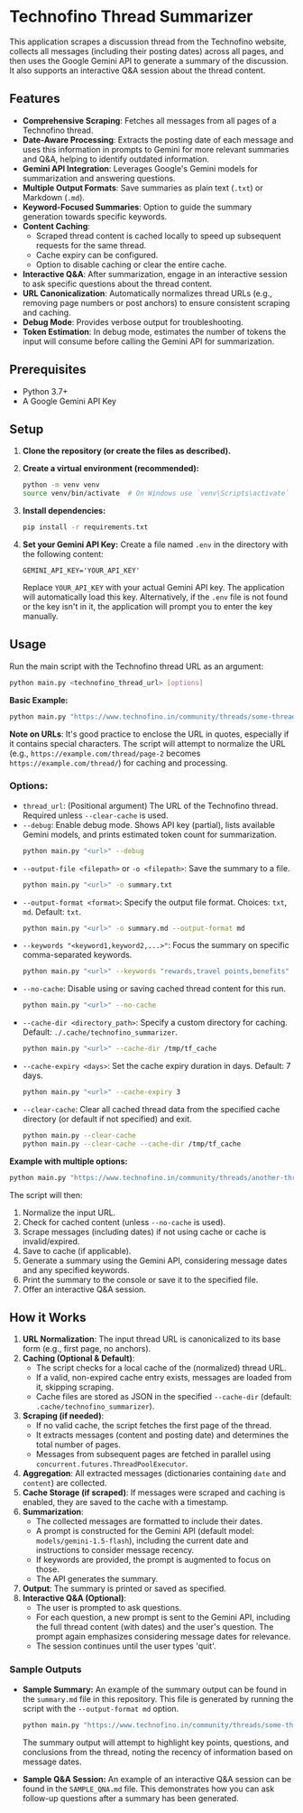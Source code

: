 # Technofino Thread Summarizer

This application scrapes a discussion thread from the Technofino website, collects all messages (including their posting dates) across all pages, and then uses the Google Gemini API to generate a summary of the discussion. It also supports an interactive Q&A session about the thread content.

## Features

*   **Comprehensive Scraping**: Fetches all messages from all pages of a Technofino thread.
*   **Date-Aware Processing**: Extracts the posting date of each message and uses this information in prompts to Gemini for more relevant summaries and Q&A, helping to identify outdated information.
*   **Gemini API Integration**: Leverages Google's Gemini models for summarization and answering questions.
*   **Multiple Output Formats**: Save summaries as plain text (`.txt`) or Markdown (`.md`).
*   **Keyword-Focused Summaries**: Option to guide the summary generation towards specific keywords.
*   **Content Caching**:
    *   Scraped thread content is cached locally to speed up subsequent requests for the same thread.
    *   Cache expiry can be configured.
    *   Option to disable caching or clear the entire cache.
*   **Interactive Q&A**: After summarization, engage in an interactive session to ask specific questions about the thread content.
*   **URL Canonicalization**: Automatically normalizes thread URLs (e.g., removing page numbers or post anchors) to ensure consistent scraping and caching.
*   **Debug Mode**: Provides verbose output for troubleshooting.
*   **Token Estimation**: In debug mode, estimates the number of tokens the input will consume before calling the Gemini API for summarization.

## Prerequisites

- Python 3.7+
- A Google Gemini API Key

## Setup

1.  **Clone the repository (or create the files as described).**

2.  **Create a virtual environment (recommended):**
    ```bash
    python -m venv venv
    source venv/bin/activate  # On Windows use `venv\Scripts\activate`
    ```

3.  **Install dependencies:**
    ```bash
    pip install -r requirements.txt
    ```

4.  **Set your Gemini API Key:**
    Create a file named `.env` in the directory with the following content:
    ```
    GEMINI_API_KEY='YOUR_API_KEY'
    ```
    Replace `YOUR_API_KEY` with your actual Gemini API key. The application will automatically load this key. Alternatively, if the `.env` file is not found or the key isn't in it, the application will prompt you to enter the key manually.

## Usage

Run the main script with the Technofino thread URL as an argument:

```bash
python main.py <technofino_thread_url> [options]
```

**Basic Example:**
```bash
python main.py "https://www.technofino.in/community/threads/some-thread.12345/"
```
**Note on URLs**: It's good practice to enclose the URL in quotes, especially if it contains special characters. The script will attempt to normalize the URL (e.g., `https://example.com/thread/page-2` becomes `https://example.com/thread/`) for caching and processing.

### Options:

*   `thread_url`: (Positional argument) The URL of the Technofino thread. Required unless `--clear-cache` is used.
*   `--debug`: Enable debug mode. Shows API key (partial), lists available Gemini models, and prints estimated token count for summarization.
    ```bash
    python main.py "<url>" --debug
    ```
*   `--output-file <filepath>` or `-o <filepath>`: Save the summary to a file.
    ```bash
    python main.py "<url>" -o summary.txt
    ```
*   `--output-format <format>`: Specify the output file format. Choices: `txt`, `md`. Default: `txt`.
    ```bash
    python main.py "<url>" -o summary.md --output-format md
    ```
*   `--keywords "<keyword1,keyword2,...>"`: Focus the summary on specific comma-separated keywords.
    ```bash
    python main.py "<url>" --keywords "rewards,travel points,benefits"
    ```
*   `--no-cache`: Disable using or saving cached thread content for this run.
    ```bash
    python main.py "<url>" --no-cache
    ```
*   `--cache-dir <directory_path>`: Specify a custom directory for caching. Default: `./.cache/technofino_summarizer`.
    ```bash
    python main.py "<url>" --cache-dir /tmp/tf_cache
    ```
*   `--cache-expiry <days>`: Set the cache expiry duration in days. Default: 7 days.
    ```bash
    python main.py "<url>" --cache-expiry 3
    ```
*   `--clear-cache`: Clear all cached thread data from the specified cache directory (or default if not specified) and exit.
    ```bash
    python main.py --clear-cache
    python main.py --clear-cache --cache-dir /tmp/tf_cache
    ```

**Example with multiple options:**
```bash
python main.py "https://www.technofino.in/community/threads/another-thread.67890/" -o detailed_summary.md --output-format md --keywords "amex,offers" --debug --cache-expiry 1
```

The script will then:
1.  Normalize the input URL.
2.  Check for cached content (unless `--no-cache` is used).
3.  Scrape messages (including dates) if not using cache or cache is invalid/expired.
4.  Save to cache (if applicable).
5.  Generate a summary using the Gemini API, considering message dates and any specified keywords.
6.  Print the summary to the console or save it to the specified file.
7.  Offer an interactive Q&A session.

## How it Works

1.  **URL Normalization**: The input thread URL is canonicalized to its base form (e.g., first page, no anchors).
2.  **Caching (Optional & Default)**:
    *   The script checks for a local cache of the (normalized) thread URL.
    *   If a valid, non-expired cache entry exists, messages are loaded from it, skipping scraping.
    *   Cache files are stored as JSON in the specified `--cache-dir` (default: `.cache/technofino_summarizer`).
3.  **Scraping (if needed)**:
    *   If no valid cache, the script fetches the first page of the thread.
    *   It extracts messages (content and posting date) and determines the total number of pages.
    *   Messages from subsequent pages are fetched in parallel using `concurrent.futures.ThreadPoolExecutor`.
4.  **Aggregation**: All extracted messages (dictionaries containing `date` and `content`) are collected.
5.  **Cache Storage (if scraped)**: If messages were scraped and caching is enabled, they are saved to the cache with a timestamp.
6.  **Summarization**:
    *   The collected messages are formatted to include their dates.
    *   A prompt is constructed for the Gemini API (default model: `models/gemini-1.5-flash`), including the current date and instructions to consider message recency.
    *   If keywords are provided, the prompt is augmented to focus on those.
    *   The API generates the summary.
7.  **Output**: The summary is printed or saved as specified.
8.  **Interactive Q&A (Optional)**:
    *   The user is prompted to ask questions.
    *   For each question, a new prompt is sent to the Gemini API, including the full thread content (with dates) and the user's question. The prompt again emphasizes considering message dates for relevance.
    *   The session continues until the user types 'quit'.

### Sample Outputs

*   **Sample Summary:** An example of the summary output can be found in the `summary.md` file in this repository. This file is generated by running the script with the `--output-format md` option.
    ```bash
    python main.py "https://www.technofino.in/community/threads/some-thread.12345/" -o summary.md --output-format md
    ```
    The summary output will attempt to highlight key points, questions, and conclusions from the thread, noting the recency of information based on message dates.

*   **Sample Q&A Session:** An example of an interactive Q&A session can be found in the `SAMPLE_QNA.md` file. This demonstrates how you can ask follow-up questions after a summary has been generated.

